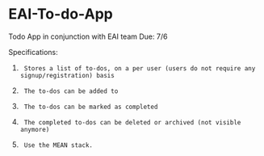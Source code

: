 # EAI-To-do-App
Todo App in conjunction with EAI team
Due: 7/6

Specifications:

1)      Stores a list of to-dos, on a per user (users do not require any signup/registration) basis
2)      The to-dos can be added to
3)      The to-dos can be marked as completed
4)      The completed to-dos can be deleted or archived (not visible anymore)
5)      Use the MEAN stack. 
